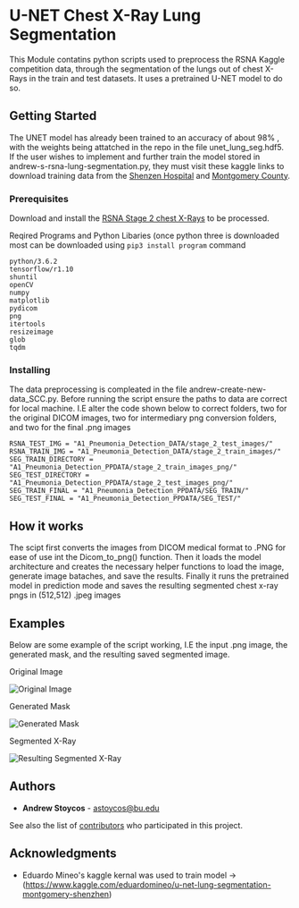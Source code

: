 # U-NET Chest X-Ray Lung Segmentation 

This Module contatins python scripts used to preprocess the RSNA Kaggle competition data, through the segmentation of the lungs out of chest X-Rays in the train and test datasets.  It uses a pretrained U-NET model to do so. 

## Getting Started

The UNET model has already been trained to an accuracy of about 98% , with the weights being attatched in the repo in the file unet_lung_seg.hdf5.  If the user wishes to implement and further train the model stored in andrew-s-rsna-lung-segmentation.py, they must visit these kaggle links to download training data from the [Shenzen Hospital](https://www.kaggle.com/yoctoman/shcxr-lung-mask) and [Montgomery County](https://www.kaggle.com/kmader/pulmonary-chest-xray-abnormalities).  

### Prerequisites

Download and install the [RSNA Stage 2 chest X-Rays](https://www.kaggle.com/c/rsna-pneumonia-detection-challenge/data) to be processed. 

Reqired Programs and Python Libaries (once python three is downloaded most can be downloaded using ```pip3 install program``` command

```
python/3.6.2 
tensorflow/r1.10 
shuntil 
openCV
numpy 
matplotlib 
pydicom 
png 
itertools
resizeimage
glob 
tqdm

```

### Installing

The data preprocessing is compleated in the file andrew-create-new-data_SCC.py. Before running the script ensure the paths to data are correct for local machine. I.E alter the code shown below to correct folders, two for the original DICOM images, two for intermediary png conversion folders, and two for the final .png images 

```
RSNA_TEST_IMG = "A1_Pneumonia_Detection_DATA/stage_2_test_images/"
RSNA_TRAIN_IMG = "A1_Pneumonia_Detection_DATA/stage_2_train_images/"
SEG_TRAIN_DIRECTORY = "A1_Pneumonia_Detection_PPDATA/stage_2_train_images_png/"
SEG_TEST_DIRECTORY = "A1_Pneumonia_Detection_PPDATA/stage_2_test_images_png/"
SEG_TRAIN_FINAL = "A1_Pneumonia_Detection_PPDATA/SEG_TRAIN/"
SEG_TEST_FINAL = "A1_Pneumonia_Detection_PPDATA/SEG_TEST/"
```

## How it works 

The scipt first converts the images from DICOM medical format to .PNG for ease of use int the Dicom_to_png() function. Then it loads the model architecture and creates the necessary helper functions to load the image, generate image bataches, and save the results. Finally it runs the pretrained model in prediction mode and saves the resulting segmented chest x-ray pngs in (512,512) .jpeg images 

## Examples 

Below are some example of the script working, I.E the input .png image, the generated mask, and the resulting saved segmented image. 

Original Image

![Original Image](https://raw.githubusercontent.com/minzhou1003/ec601-project/master/Lung_Segmentation/Seg_Examples/2cf52eb6-785e-48e5-ae35-6b40da8d024e.png)

Generated Mask 

![Generated Mask](https://raw.githubusercontent.com/minzhou1003/ec601-project/master/Lung_Segmentation/Seg_Examples/%20.png)

Segmented X-Ray

![Resulting Segmented X-Ray](https://raw.githubusercontent.com/minzhou1003/ec601-project/master/Lung_Segmentation/Seg_Examples/2cf52eb6-785e-48e5-ae35-6b40da8d024e_predict%204.png)


## Authors

* **Andrew Stoycos** - astoycos@bu.edu

See also the list of [contributors](https://github.com/your/project/contributors) who participated in this project.


## Acknowledgments

* Eduardo Mineo's kaggle kernal was used to train model -> (https://www.kaggle.com/eduardomineo/u-net-lung-segmentation-montgomery-shenzhen)



